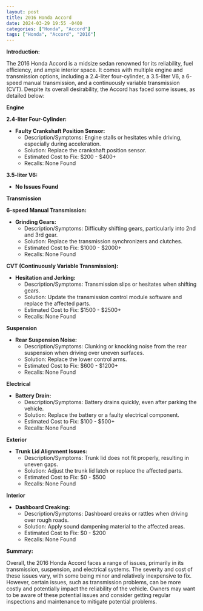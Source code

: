 ```yaml
---
layout: post
title: 2016 Honda Accord
date: 2024-03-29 19:55 -0400
categories: ["Honda", "Accord"]
tags: ["Honda", "Accord", "2016"]
---
```

**Introduction:**

The 2016 Honda Accord is a midsize sedan renowned for its reliability, fuel efficiency, and ample interior space. It comes with multiple engine and transmission options, including a 2.4-liter four-cylinder, a 3.5-liter V6, a 6-speed manual transmission, and a continuously variable transmission (CVT). Despite its overall desirability, the Accord has faced some issues, as detailed below:

**Engine**

**2.4-liter Four-Cylinder:**

* **Faulty Crankshaft Position Sensor:**
    * Description/Symptoms: Engine stalls or hesitates while driving, especially during acceleration.
    * Solution: Replace the crankshaft position sensor.
    * Estimated Cost to Fix: $200 - $400+
    * Recalls: None Found

**3.5-liter V6:**

* **No Issues Found**

**Transmission**

**6-speed Manual Transmission:**

* **Grinding Gears:**
    * Description/Symptoms: Difficulty shifting gears, particularly into 2nd and 3rd gear.
    * Solution: Replace the transmission synchronizers and clutches.
    * Estimated Cost to Fix: $1000 - $2000+
    * Recalls: None Found

**CVT (Continuously Variable Transmission):**

* **Hesitation and Jerking:**
    * Description/Symptoms: Transmission slips or hesitates when shifting gears.
    * Solution: Update the transmission control module software and replace the affected parts.
    * Estimated Cost to Fix: $1500 - $2500+
    * Recalls: None Found

**Suspension**

* **Rear Suspension Noise:**
    * Description/Symptoms: Clunking or knocking noise from the rear suspension when driving over uneven surfaces.
    * Solution: Replace the lower control arms.
    * Estimated Cost to Fix: $600 - $1200+
    * Recalls: None Found

**Electrical**

* **Battery Drain:**
    * Description/Symptoms: Battery drains quickly, even after parking the vehicle.
    * Solution: Replace the battery or a faulty electrical component.
    * Estimated Cost to Fix: $100 - $500+
    * Recalls: None Found

**Exterior**

* **Trunk Lid Alignment Issues:**
    * Description/Symptoms: Trunk lid does not fit properly, resulting in uneven gaps.
    * Solution: Adjust the trunk lid latch or replace the affected parts.
    * Estimated Cost to Fix: $0 - $500
    * Recalls: None Found

**Interior**

* **Dashboard Creaking:**
    * Description/Symptoms: Dashboard creaks or rattles when driving over rough roads.
    * Solution: Apply sound dampening material to the affected areas.
    * Estimated Cost to Fix: $0 - $200
    * Recalls: None Found

**Summary:**

Overall, the 2016 Honda Accord faces a range of issues, primarily in its transmission, suspension, and electrical systems. The severity and cost of these issues vary, with some being minor and relatively inexpensive to fix. However, certain issues, such as transmission problems, can be more costly and potentially impact the reliability of the vehicle. Owners may want to be aware of these potential issues and consider getting regular inspections and maintenance to mitigate potential problems.
